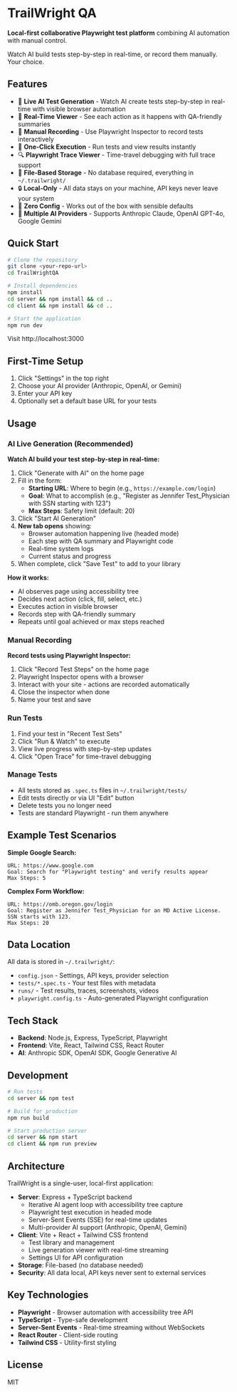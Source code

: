 # TrailWright QA

**Local-first collaborative Playwright test platform** combining AI automation with manual control.

Watch AI build tests step-by-step in real-time, or record them manually. Your choice.

## Features

- 🤖 **Live AI Test Generation** - Watch AI create tests step-by-step in real-time with visible browser automation
- 👀 **Real-Time Viewer** - See each action as it happens with QA-friendly summaries
- 📝 **Manual Recording** - Use Playwright Inspector to record tests interactively
- 🎯 **One-Click Execution** - Run tests and view results instantly
- 🔍 **Playwright Trace Viewer** - Time-travel debugging with full trace support
- 💾 **File-Based Storage** - No database required, everything in `~/.trailwright/`
- 🔒 **Local-Only** - All data stays on your machine, API keys never leave your system
- 🚀 **Zero Config** - Works out of the box with sensible defaults
- 🎨 **Multiple AI Providers** - Supports Anthropic Claude, OpenAI GPT-4o, Google Gemini

## Quick Start

```bash
# Clone the repository
git clone <your-repo-url>
cd TrailWrightQA

# Install dependencies
npm install
cd server && npm install && cd ..
cd client && npm install && cd ..

# Start the application
npm run dev
```

Visit http://localhost:3000

## First-Time Setup

1. Click "Settings" in the top right
2. Choose your AI provider (Anthropic, OpenAI, or Gemini)
3. Enter your API key
4. Optionally set a default base URL for your tests

## Usage

### AI Live Generation (Recommended)

**Watch AI build your test step-by-step in real-time:**

1. Click "Generate with AI" on the home page
2. Fill in the form:
   - **Starting URL**: Where to begin (e.g., `https://example.com/login`)
   - **Goal**: What to accomplish (e.g., "Register as Jennifer Test_Physician with SSN starting with 123")
   - **Max Steps**: Safety limit (default: 20)
3. Click "Start AI Generation"
4. **New tab opens** showing:
   - Browser automation happening live (headed mode)
   - Each step with QA summary and Playwright code
   - Real-time system logs
   - Current status and progress
5. When complete, click "Save Test" to add to your library

**How it works:**
- AI observes page using accessibility tree
- Decides next action (click, fill, select, etc.)
- Executes action in visible browser
- Records step with QA-friendly summary
- Repeats until goal achieved or max steps reached

### Manual Recording

**Record tests using Playwright Inspector:**

1. Click "Record Test Steps" on the home page
2. Playwright Inspector opens with a browser
3. Interact with your site - actions are recorded automatically
4. Close the inspector when done
5. Name your test and save

### Run Tests

1. Find your test in "Recent Test Sets"
2. Click "Run & Watch" to execute
3. View live progress with step-by-step updates
4. Click "Open Trace" for time-travel debugging

### Manage Tests

- All tests stored as `.spec.ts` files in `~/.trailwright/tests/`
- Edit tests directly or via UI "Edit" button
- Delete tests you no longer need
- Tests are standard Playwright - run them anywhere

## Example Test Scenarios

**Simple Google Search:**
```
URL: https://www.google.com
Goal: Search for "Playwright testing" and verify results appear
Max Steps: 5
```

**Complex Form Workflow:**
```
URL: https://omb.oregon.gov/login
Goal: Register as Jennifer Test_Physician for an MD Active License. SSN starts with 123.
Max Steps: 20
```

## Data Location

All data is stored in `~/.trailwright/`:
- `config.json` - Settings, API keys, provider selection
- `tests/*.spec.ts` - Your test files with metadata
- `runs/` - Test results, traces, screenshots, videos
- `playwright.config.ts` - Auto-generated Playwright configuration

## Tech Stack

- **Backend**: Node.js, Express, TypeScript, Playwright
- **Frontend**: Vite, React, Tailwind CSS, React Router
- **AI**: Anthropic SDK, OpenAI SDK, Google Generative AI

## Development

```bash
# Run tests
cd server && npm test

# Build for production
npm run build

# Start production server
cd server && npm start
cd client && npm run preview
```

## Architecture

TrailWright is a single-user, local-first application:

- **Server**: Express + TypeScript backend
  - Iterative AI agent loop with accessibility tree capture
  - Playwright test execution in headed mode
  - Server-Sent Events (SSE) for real-time updates
  - Multi-provider AI support (Anthropic, OpenAI, Gemini)
- **Client**: Vite + React + Tailwind CSS frontend
  - Test library and management
  - Live generation viewer with real-time streaming
  - Settings UI for API configuration
- **Storage**: File-based (no database needed)
- **Security**: All data local, API keys never sent to external services

## Key Technologies

- **Playwright** - Browser automation with accessibility tree API
- **TypeScript** - Type-safe development
- **Server-Sent Events** - Real-time streaming without WebSockets
- **React Router** - Client-side routing
- **Tailwind CSS** - Utility-first styling

## License

MIT
